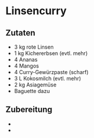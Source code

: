# Linsencurry

## Zutaten
* 3 kg rote Linsen
* 1 kg Kichererbsen (evtl. mehr)
* 4 Ananas
* 4 Mangos
* 4 Curry-Gewürzpaste (scharf)
* 3 L Kokosmilch (evtl. mehr)
* 2 kg Asiagemüse
* Baguette dazu

## Zubereitung

*
*
